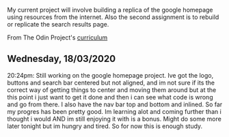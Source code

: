 My current project will involve building a replica of the google homepage using resources from the internet. Also the second assignment is to rebuild or replicate the search results page.

From The Odin Project's [curriculum](http://www.theodinproject.com/courses/web-development-101/lessons/html-css)


Wednesday, 18/03/2020
---------------------
20:24pm: Still working on the google homepage project. Ive got the logo, buttons and search bar centered but not aligned, and im not sure if its the correct way of getting things to center and moving them around but at the this point i just want to get it done and then i can see what code is wrong and go from there. I also have the nav bar top and bottom and inlined. So far my progres has been pretty good. Im learning alot and coming further than i thought i would AND im still enjoying it with is a bonus. Might do some more later tonight but im hungry and tired. So for now this is enough study.